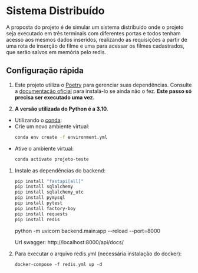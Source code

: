 # Sistema Distribuído

A proposta do projeto é de simular um sistema distribuído onde o projeto seja executado em três terminais com diferentes portas e todos tenham acesso aos mesmos dados inseridos, realizando as requisições a partir de uma rota de inserção de filme e uma para acessar os filmes cadastrados, que serão salvos em memória pelo redis.


## Configuração rápida

1. Este projeto utiliza o [Poetry](https://python-poetry.org/) para gerenciar suas dependências.
    Consulte a [documentação oficial](https://python-poetry.org/docs/#installation) para instalá-lo se ainda não o fez.
    **Este passo só precisa ser executado uma vez.**

1. **A versão utilizada do Python é a 3.10**.

  - Utilizando o [conda](https://docs.conda.io/en/latest/miniconda.html):
  - Crie um novo ambiente virtual:
    ```sh
    conda env create -f environment.yml
    ```
  - Ative o ambiente virtual:
    ```sh
    conda activate projeto-teste
    ```


1. Instale as dependências do backend:

    ```sh
    pip install "fastapi[all]"
    pip install sqlalchemy
    pip install sqlalchemy_utc
    pip install pymysql
    pip install pytest
    pip install factory-boy
    pip install requests
    pip install redis
    ```

    python -m uvicorn backend.main:app --reload --port=8000

    Url swagger: http://localhost:8000/api/docs/

1. Para executar o arquivo redis.yml (necessária instalação do docker):
    ```
    docker-compose -f redis.yml up -d
    ```

